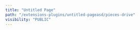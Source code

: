 ```yaml
---
title: "Untitled Page"
path: "/extensions-plugins/untitled-pageasd/pieces-drive"
visibility: "PUBLIC"
---
```

